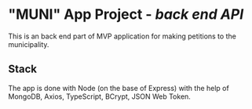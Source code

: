 # "MUNI" App Project - _back end API_

This is an back end part of MVP application for making petitions to the municipality.

## Stack

The app is done with Node (on the base of Express) with the help of MongoDB, Axios, TypeScript, BCrypt, JSON Web Token.
